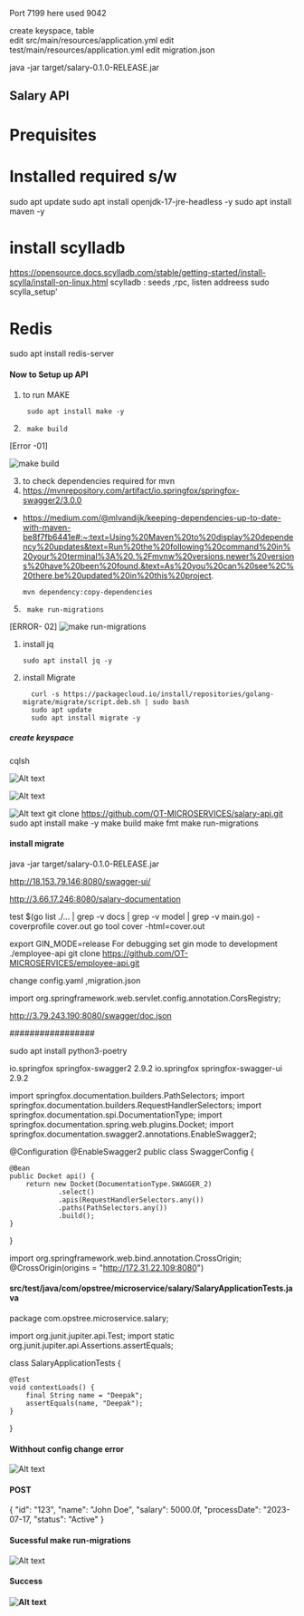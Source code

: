 Port 7199
here used 9042

create keyspace, table  
edit src/main/resources/application.yml
edit test/main/resources/application.yml
edit migration.json




java -jar target/salary-0.1.0-RELEASE.jar


## Salary API 
# Prequisites  
  # Installed required s/w 

sudo apt update 
sudo apt install openjdk-17-jre-headless -y
sudo apt install maven -y

  # install scylladb
https://opensource.docs.scylladb.com/stable/getting-started/install-scylla/install-on-linux.html
scylladb : seeds ,rpc, listen addreess
sudo scylla_setup'

  # Redis
sudo apt install redis-server



#### Now to Setup up API

1. to run MAKE
    ```shell
     sudo apt install make -y 
    ```
 
2. ```shell
    make build
    ```
  [Error -01]

  ![make build](image.png)

3. to check dependencies required for mvn 
4. https://mvnrepository.com/artifact/io.springfox/springfox-swagger2/3.0.0 
  - https://medium.com/@mlvandijk/keeping-dependencies-up-to-date-with-maven-be8f7fb6441e#:~:text=Using%20Maven%20to%20display%20dependency%20updates&text=Run%20the%20following%20command%20in%20your%20terminal%3A%20.%2Fmvnw%20versions,newer%20versions%20have%20been%20found.&text=As%20you%20can%20see%2C%20there,be%20updated%20in%20this%20project.
    ```shell
    mvn dependency:copy-dependencies 
    ```

5. ```shell
    make run-migrations
    ```
  [ERROR- 02]
  ![make run-migrations](image-1.png)

1. install jq
    ```shell
    sudo apt install jq -y 
      ```

2. install Migrate
    ```shell
      curl -s https://packagecloud.io/install/repositories/golang-migrate/migrate/script.deb.sh | sudo bash
      sudo apt update
      sudo apt install migrate -y  
    ```

##### create keyspace
cqlsh 

![Alt text](image-4.png)

![Alt text](image-2.png)

![Alt text](image-3.png)
git clone https://github.com/OT-MICROSERVICES/salary-api.git
sudo apt install make  -y
make build 
make fmt
make run-migrations
  
#### install migrate


java -jar target/salary-0.1.0-RELEASE.jar

http://18.153.79.146:8080/swagger-ui/ 

http://3.66.17.246:8080/salary-documentation

test $(go list ./... | grep -v docs | grep -v model | grep -v main.go) -coverprofile cover.out
go tool cover -html=cover.out

export GIN_MODE=release
For debugging set gin mode to development
./employee-api
 git clone https://github.com/OT-MICROSERVICES/employee-api.git
 
 change config.yaml ,migration.json
 
import org.springframework.web.servlet.config.annotation.CorsRegistry;

 
 http://3.79.243.190:8080/swagger/doc.json
 
 #################

 
 sudo apt install python3-poetry

 <dependency>
    <groupId>io.springfox</groupId>
    <artifactId>springfox-swagger2</artifactId>
    <version>2.9.2</version>
</dependency>

<dependency>
    <groupId>io.springfox</groupId>
    <artifactId>springfox-swagger-ui</artifactId>
    <version>2.9.2</version>
</dependency>

import springfox.documentation.builders.PathSelectors;
import springfox.documentation.builders.RequestHandlerSelectors;
import springfox.documentation.spi.DocumentationType;
import springfox.documentation.spring.web.plugins.Docket;
import springfox.documentation.swagger2.annotations.EnableSwagger2;

@Configuration
@EnableSwagger2
public class SwaggerConfig {

    @Bean
    public Docket api() {
        return new Docket(DocumentationType.SWAGGER_2)
                .select()
                .apis(RequestHandlerSelectors.any())
                .paths(PathSelectors.any())
                .build();
    }
}

import org.springframework.web.bind.annotation.CrossOrigin;
    @CrossOrigin(origins = "http://172.31.22.109:8080") 




#### src/test/java/com/opstree/microservice/salary/SalaryApplicationTests.java

package com.opstree.microservice.salary;

import org.junit.jupiter.api.Test;
import static org.junit.jupiter.api.Assertions.assertEquals;

class SalaryApplicationTests {

	@Test
	void contextLoads() {
		final String name = "Deepak";
		assertEquals(name, "Deepak");
	}

}

#### Withhout config change error 

![Alt text](image-5.png)


#### POST
{
  "id": "123",
  "name": "John Doe",
  "salary": 5000.0f,
  "processDate": "2023-07-17,
  "status": "Active"
}

####  Sucessful make run-migrations

![Alt text](image-6.png)

#### Success 
#### ![Alt text](image-7.png)